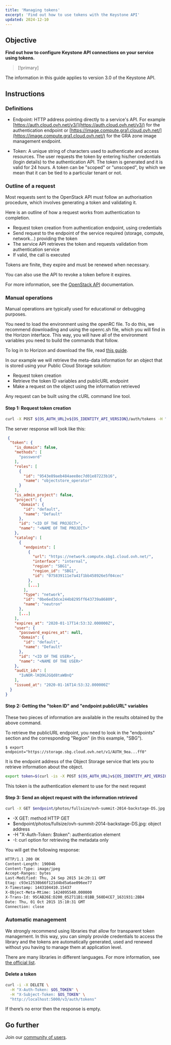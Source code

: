 ```yaml
---
title: 'Managing tokens'
excerpt: 'Find out how to use tokens with the Keystone API'
updated: 2024-12-10
---
```


## Objective

**Find out how to configure Keystone API connections on your service using tokens.**

> [!primary]
>
The information in this guide applies to version 3.0 of the Keystone API.
>

## Instructions

### Definitions

- Endpoint: HTTP address pointing directly to a service's API. For example [https://auth.cloud.ovh.net/v3/](https://auth.cloud.ovh.net/v3/) for the authentication endpoint or [https://image.compute.gra1.cloud.ovh.net/](https://image.compute.gra1.cloud.ovh.net/) for the GRA zone image management endpoint. 

- Token: A unique string of characters used to authenticate and access resources. The user requests the token by entering his/her credentials (login details) to the authentication API. The token is generated and it is valid for 24 hours. A token can be "scoped" or "unscoped", by which we mean that it can be tied to a particular tenant or not.

### Outline of a request

Most requests sent to the OpenStack API must follow an authorisation procedure, which involves generating a token and validating it.

Here is an outline of how a request works from authentication to completion.

- Request token creation from authentication endpoint, using credentials
- Send request to the endpoint of the service required (storage, compute, network...) providing the token
- The service API retrieves the token and requests validation from authentication service
- If valid, the call is executed 

Tokens are finite, they expire and must be renewed when necessary. 

You can also use the API to revoke a token before it expires. 

For more information, see the [OpenStack API](http://developer.openstack.org/api-guide/quick-start/) documentation.

### Manual operations

Manual operations are typically used for educational or debugging purposes.

You need to load the environment using the openRC file. To do this, we recommend downloading and using the openrc.sh file, which you will find in the Horizon interface. This way, you will have all of the environment variables you need to build the commands that follow.

To log in to Horizon and download the file, read [this guide](/pages/public_cloud/compute/introducing_horizon). 

In our example we will retrieve the meta-data information for an object that is stored using your Public Cloud Storage solution:

- Request token creation
- Retrieve the token ID variables and publicURL endpoint
- Make a request on the object using the information retrieved

Any request can be built using the cURL command line tool.

#### Step 1: Request token creation

```bash
curl -X POST ${OS_AUTH_URL}v${OS_IDENTITY_API_VERSION}/auth/tokens -H "Content-Type: application/json" -d ' { "auth": { "identity": { "methods": ["password"], "password": { "user": { "name": "'$OS_USERNAME'", "domain": { "id": "default" }, "password": "'$OS_PASSWORD'" } } }, "scope": { "project": { "name": "'$OS_TENANT_NAME'", "domain": { "id": "default" } } } } }' | python -mjson.tool
```

The server response will look like this:

```json
 {
  "token": {
    "is_domain": false,
    "methods": [
      "password"
    ],
    "roles": [
      {
        "id": "9543e89aeb484aee8ec7d01e87223b16",
        "name": "objectstore_operator"
      }
    ],
    "is_admin_project": false,
    "project": {
      "domain": {
        "id": "default",
        "name": "Default"
      },
      "id": "<ID OF THE PROJECT>",
      "name": "<NAME OF THE PROJECT>"
    },
    "catalog": [
      {
        "endpoints": [
          {
            "url": "https://network.compute.sbg1.cloud.ovh.net/",
            "interface": "internal",
            "region": "SBG1",
            "region_id": "SBG1",
            "id": "075839111e7a41f1bb458926e5f04cec"
          },
          [...]
        ],
        "type": "network",
        "id": "0be6ed3dce244b8295ff643739a86809",
        "name": "neutron"
      },
      [...]
    ],
    "expires_at": "2020-01-17T14:53:32.000000Z",
    "user": {
      "password_expires_at": null,
      "domain": {
        "id": "default",
        "name": "Default"
      },
      "id": "<ID OF THE USER>",
      "name": "<NAME OF THE USER>"
    },
    "audit_ids": [
      "IuNOR-lKQ9GJGQd8taWBnQ"
    ],
    "issued_at": "2020-01-16T14:53:32.000000Z"
  }
}
```

#### Step 2: Getting the "token ID" and "endpoint publicURL" variables

These two pieces of information are available in the results obtained by the above command.

To retrieve the publicURL endpoint, you need to look in the "endpoints" section and the corresponding "Region" (in this example, "SBG").

```
$ export endpoint="https://storage.sbg.cloud.ovh.net/v1/AUTH_9ea...ff0"
```

It is the endpoint address of the Object Storage service that lets you to retrieve information about the object.

```bash
export token=$(curl -is -X POST ${OS_AUTH_URL}v${OS_IDENTITY_API_VERSION}/auth/tokens -H "Content-Type: application/json" -d ' { "auth": { "identity": { "methods": ["password"], "password": { "user": { "name": "'$OS_USERNAME'", "domain": { "id": "default" }, "password": "'$OS_PASSWORD'" } } }, "scope": { "project": { "name": "'$OS_TENANT_NAME'", "domain": { "id": "default" } } } } }' | grep -i '^x-subject-token' | cut -d" " -f2)
```

This token is the authentication element to use for the next request

#### Step 3: Send an object request with the information retrieved

```bash
curl -X GET $endpoint/photos/fullsize/ovh-summit-2014-backstage-DS.jpg -H "X-Auth-Token: $token" -I
```

- -X GET: method HTTP GET
- $endpoint/photos/fullsize/ovh-summit-2014-backstage-DS.jpg: object address
- -H "X-Auth-Token: $token": authentication element
- -I: curl option for retrieving the metadata only 

You will get the following response:

```bash
HTTP/1.1 200 OK
Content-Length: 190046
Content-Type: image/jpeg
Accept-Ranges: bytes
Last-Modified: Thu, 24 Sep 2015 14:20:11 GMT
Etag: c93e12530b66f121d4bd5a6ae096ee77
X-Timestamp: 1443104410.15437
X-Object-Meta-Mtime: 1424095540.000000
X-Trans-Id: 95CAB26E:D200_052711B1:01BB_560D4CE7_1631931:2BB4
Date: Thu, 01 Oct 2015 15:10:31 GMT
Connection: close
```

### Automatic management

We strongly recommend using libraries that allow for transparent token management. In this way, you can simply provide credentials to access the library and the tokens are automatically generated, used and renewed without you having to manage them at application level. 

There are many libraries in different languages. For more information, see [the official list](https://wiki.openstack.org/wiki/SDKs).

#### Delete a token

```bash
curl -i -X DELETE \
  -H "X-Auth-Token: $OS_TOKEN" \
  -H "X-Subject-Token: $OS_TOKEN" \
  "http://localhost:5000/v3/auth/tokens"
```

If there’s no error then the response is empty.

## Go further

Join our [community of users](/links/community).
